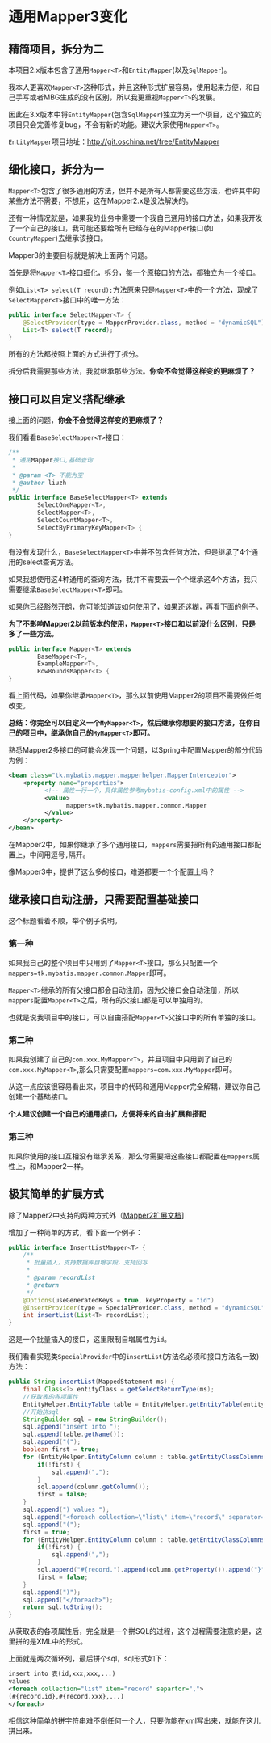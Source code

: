 # 通用Mapper3变化

## 精简项目，拆分为二

本项目2.x版本包含了通用`Mapper<T>`和`EntityMapper`(以及`SqlMapper`)。

我本人更喜欢`Mapper<T>`这种形式，并且这种形式扩展容易，使用起来方便，和自己手写或者MBG生成的没有区别，所以我更重视`Mapper<T>`的发展。

因此在3.x版本中将`EntityMapper`(包含`SqlMapper`)独立为另一个项目，这个独立的项目只会完善修复bug，不会有新的功能。建议大家使用`Mapper<T>`。

`EntityMapper`项目地址：http://git.oschina.net/free/EntityMapper

## 细化接口，拆分为一

`Mapper<T>`包含了很多通用的方法，但并不是所有人都需要这些方法，也许其中的某些方法不需要，不想用，这在Mapper2.x是没法解决的。

还有一种情况就是，如果我的业务中需要一个我自己通用的接口方法，如果我开发了一个自己的接口，我可能还要给所有已经存在的Mapper接口(如`CountryMapper`)去继承该接口。

Mapper3的主要目标就是解决上面两个问题。

首先是将`Mapper<T>`接口细化，拆分，每一个原接口的方法，都独立为一个接口。

例如`List<T> select(T record);`方法原来只是`Mapper<T>`中的一个方法，现成了`SelectMapper<T>`接口中的唯一方法：

```java
public interface SelectMapper<T> {
    @SelectProvider(type = MapperProvider.class, method = "dynamicSQL")
    List<T> select(T record);
}
```

所有的方法都按照上面的方式进行了拆分。

拆分后我需要那些方法，我就继承那些方法。<b>你会不会觉得这样变的更麻烦了？</b>

## 接口可以自定义搭配继承

接上面的问题，<b>你会不会觉得这样变的更麻烦了？</b>

我们看看`BaseSelectMapper<T>`接口：

```java
/**
 * 通用Mapper接口,基础查询
 *
 * @param <T> 不能为空
 * @author liuzh
 */
public interface BaseSelectMapper<T> extends
        SelectOneMapper<T>,
        SelectMapper<T>,
        SelectCountMapper<T>,
        SelectByPrimaryKeyMapper<T> {
}
```

有没有发现什么，`BaseSelectMapper<T>`中并不包含任何方法，但是继承了4个通用的select查询方法。

如果我想使用这4种通用的查询方法，我并不需要去一个个继承这4个方法，我只需要继承`BaseSelectMapper<T>`即可。

如果你已经豁然开朗，你可能知道该如何使用了，如果还迷糊，再看下面的例子。

<b>为了不影响Mapper2以前版本的使用，`Mapper<T>`接口和以前没什么区别，只是多了一些方法。</b>

```java
public interface Mapper<T> extends
        BaseMapper<T>,
        ExampleMapper<T>,
        RowBoundsMapper<T> {
}
```

看上面代码，如果你继承`Mapper<T>`，那么以前使用Mapper2的项目不需要做任何改变。

<b>总结：你完全可以自定义一个`MyMapper<T>`，然后继承你想要的接口方法，在你自己的项目中，继承你自己的`MyMapper<T>`即可。</b>

熟悉Mapper2多接口的可能会发现一个问题，以Spring中配置Mapper的部分代码为例：

```xml
<bean class="tk.mybatis.mapper.mapperhelper.MapperInterceptor">
    <property name="properties">
          <!-- 属性一行一个，具体属性参考mybatis-config.xml中的属性 -->
          <value>
                mappers=tk.mybatis.mapper.common.Mapper
          </value>
    </property>
</bean>
```

在Mapper2中，如果你继承了多个通用接口，`mappers`需要把所有的通用接口都配置上，中间用逗号`,`隔开。

像Mapper3中，提供了这么多的接口，难道都要一个个配置上吗？

## 继承接口自动注册，只需要配置基础接口

这个标题看着不顺，举个例子说明。

### 第一种

如果我自己的整个项目中只用到了`Mapper<T>`接口，那么只配置一个`mappers=tk.mybatis.mapper.common.Mapper`即可。

`Mapper<T>`继承的所有父接口都会自动注册，因为父接口会自动注册，所以`mappers`配置`Mapper<T>`之后，所有的父接口都是可以单独用的。

也就是说我项目中的接口，可以自由搭配`Mapper<T>`父接口中的所有单独的接口。

### 第二种

如果我创建了自己的`com.xxx.MyMapper<T>`，并且项目中只用到了自己的`com.xxx.MyMapper<T>`,那么只需要配置`mappers=com.xxx.MyMapper`即可。

从这一点应该很容易看出来，项目中的代码和通用Mapper完全解耦，建议你自己创建一个基础接口。

<b>个人建议创建一个自己的通用接口，方便将来的自由扩展和搭配</b>

### 第三种

如果你使用的接口互相没有继承关系，那么你需要把这些接口都配置在`mappers`属性上，和Mapper2一样。

## 极其简单的扩展方式

除了Mapper2中支持的两种方式外（[Mapper2扩展文档](http://git.oschina.net/free/Mapper/blob/master/wiki/mapper/3.ExtendMapper.md)]

增加了一种简单的方式，看下面一个例子：

```java
public interface InsertListMapper<T> {
    /**
     * 批量插入，支持数据库自增字段，支持回写
     *
     * @param recordList
     * @return
     */
    @Options(useGeneratedKeys = true, keyProperty = "id")
    @InsertProvider(type = SpecialProvider.class, method = "dynamicSQL")
    int insertList(List<T> recordList);
}
```

这是一个批量插入的接口，这里限制自增属性为`id`。

我们看看实现类`SpecialProvider`中的`insertList`(方法名必须和接口方法名一致)方法：

```java
public String insertList(MappedStatement ms) {
    final Class<?> entityClass = getSelectReturnType(ms);
    //获取表的各项属性
    EntityHelper.EntityTable table = EntityHelper.getEntityTable(entityClass);
    //开始拼sql
    StringBuilder sql = new StringBuilder();
    sql.append("insert into ");
    sql.append(table.getName());
    sql.append("(");
    boolean first = true;
    for (EntityHelper.EntityColumn column : table.getEntityClassColumns()) {
        if(!first) {
            sql.append(",");
        }
        sql.append(column.getColumn());
        first = false;
    }
    sql.append(") values ");
    sql.append("<foreach collection=\"list\" item=\"record\" separator=\",\" >");
    sql.append("(");
    first = true;
    for (EntityHelper.EntityColumn column : table.getEntityClassColumns()) {
        if(!first) {
            sql.append(",");
        }
        sql.append("#{record.").append(column.getProperty()).append("}");
        first = false;
    }
    sql.append(")");
    sql.append("</foreach>");
    return sql.toString();
}
```

从获取表的各项属性后，完全就是一个拼SQL的过程，这个过程需要注意的是，这里拼的是XML中的形式。

上面就是两次循环列，最后拼个sql，sql形式如下：

```xml
insert into 表(id,xxx,xxx,...)
values
<foreach collection="list" item="record" separtor=",">
(#{record.id},#{record.xxx},...)
</foreach>
```

相信这种简单的拼字符串难不倒任何一个人，只要你能在xml写出来，就能在这儿拼出来。